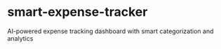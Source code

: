 # smart-expense-tracker
AI-powered expense tracking dashboard with smart categorization and analytics
